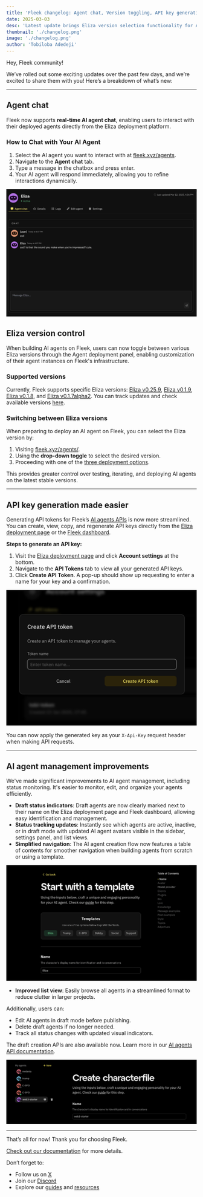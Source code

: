 ```yaml
---
title: 'Fleek changelog: Agent chat, Version toggling, API key generation, and more'
date: 2025-03-03
desc: 'Latest update brings Eliza version selection functionality for AI agent deployments, an API key generation tool, and various platform optimizations'
thumbnail: './changelog.png'
image: './changelog.png'
author: 'Tobiloba Adedeji'
---
```


Hey, Fleek community!

We’ve rolled out some exciting updates over the past few days, and we’re excited to share them with you! Here’s a breakdown of what’s new:

---

## Agent chat

Fleek now supports **real-time AI agent chat**, enabling users to interact with their deployed agents directly from the Eliza deployment platform.

### How to Chat with Your AI Agent

1. Select the AI agent you want to interact with at [fleek.xyz/agents](https://fleek.xyz/agents).
2. Navigate to the **Agent chat** tab.
3. Type a message in the chatbox and press enter.
4. Your AI agent will respond immediately, allowing you to refine interactions dynamically.

![](./agent-chat.png)

## Eliza version control

When building AI agents on Fleek, users can now toggle between various Eliza versions through the Agent deployment panel, enabling customization of their agent instances on Fleek's infrastructure.

### Supported versions

Currently, Fleek supports specific Eliza versions: [Eliza v0.25.9](https://elizaos.github.io/eliza/docs/changelog/), [Eliza v0.1.9](https://elizaos.github.io/eliza/docs/changelog/#v019-2025-02-01), [Eliza v0.1.8](https://elizaos.github.io/eliza/docs/changelog/#v018-alpha1-january-31-2025), and [Eliza v0.1.7alpha2](https://elizaos.github.io/eliza/docs/changelog/#version-017-alpha2-2024-12-28). You can track updates and check available versions [here](https://elizaos.github.io/eliza/docs/changelog/).

### Switching between Eliza versions

When preparing to deploy an AI agent on Fleek, you can select the Eliza version by:

1. Visiting [fleek.xyz/agents/](https://fleek.xyz/agents/).
2. Using the **drop-down toggle** to select the desired version.
3. Proceeding with one of the [three deployment options](https://resources.fleek.xyz/docs/ai-agents/#deploy-ai-agents).

This provides greater control over testing, iterating, and deploying AI agents on the latest stable versions.

---

## API key generation made easier

Generating API tokens for Fleek’s [AI agents APIs](https://resources.fleek.xyz/docs/ai-agents/agents-apis/) is now more streamlined. You can create, view, copy, and regenerate API keys directly from the [Eliza deployment page](https://eliza.fleek.xyz/agents/account) or the [Fleek dashboard](https://hosting.fleek.xyz/dashboard/).

**Steps to generate an API key:**

1. Visit the [Eliza deployment page](https://fleek.xyz/agents) and click **Account settings** at the bottom.
2. Navigate to the **API Tokens** tab to view all your generated API keys.
3. Click **Create API Token**. A pop-up should show up requesting to enter a name for your key and a confirmation.

![Create an API Token](./create-api-token.png)

You can now apply the generated key as your `X-Api-Key` request header when making API requests.

---

## AI agent management improvements

We've made significant improvements to AI agent management, including status monitoring. It's easier to monitor, edit, and organize your agents efficiently.

- **Draft status indicators**: Draft agents are now clearly marked next to their name on the Eliza deployment page and Fleek dashboard, allowing easy identification and management.
- **Status tracking updates**: Instantly see which agents are active, inactive, or in draft mode with updated AI agent avatars visible in the sidebar, settings panel, and list views.
- **Simplified navigation**: The AI agent creation flow now features a table of contents for smoother navigation when building agents from scratch or using a template.

![Table of contents](./templates.png)

- **Improved list view**: Easily browse all agents in a streamlined format to reduce clutter in larger projects.

Additionally, users can:

- Edit AI agents in draft mode before publishing.
- Delete draft agents if no longer needed.
- Track all status changes with updated visual indicators.

The draft creation APIs are also available now. Learn more in our [AI agents API documentation](https://resources.fleek.xyz/docs/ai-agents/agents-apis/).

![Draft AI agent](./draft-agent.png)

---

That’s all for now! Thank you for choosing Fleek.

[Check out our documentation](https://resources.fleek.xyz/docs/ai-agents/) for more details.

Don’t forget to:

- Follow us on [X](https://x.com/fleek)
- Join our [Discord](https://discord.gg/fleek)
- Explore our [guides](https://resources.fleek.xyz/guides/) and [resources](https://resources.fleek.xyz/docs/)
